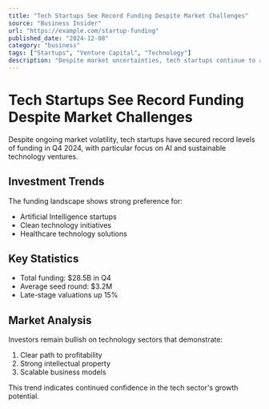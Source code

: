 ```yaml
---
title: "Tech Startups See Record Funding Despite Market Challenges"
source: "Business Insider"
url: "https://example.com/startup-funding"
published_date: "2024-12-08"
category: "business"
tags: ["Startups", "Venture Capital", "Technology"]
description: "Despite market uncertainties, tech startups continue to attract unprecedented levels of venture capital."
---
```


# Tech Startups See Record Funding Despite Market Challenges

Despite ongoing market volatility, tech startups have secured record levels of funding in Q4 2024, with particular focus on AI and sustainable technology ventures.

## Investment Trends

The funding landscape shows strong preference for:
- Artificial Intelligence startups
- Clean technology initiatives
- Healthcare technology solutions

## Key Statistics

- Total funding: $28.5B in Q4
- Average seed round: $3.2M
- Late-stage valuations up 15%

## Market Analysis

Investors remain bullish on technology sectors that demonstrate:
1. Clear path to profitability
2. Strong intellectual property
3. Scalable business models

This trend indicates continued confidence in the tech sector's growth potential.